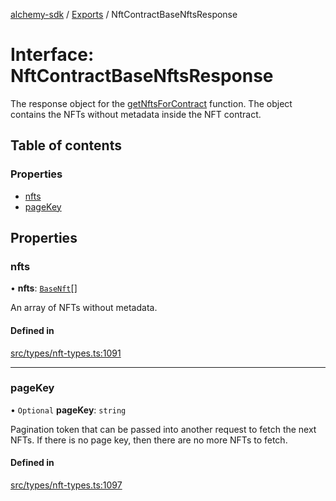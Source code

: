 [alchemy-sdk](../README.md) / [Exports](../modules.md) / NftContractBaseNftsResponse

# Interface: NftContractBaseNftsResponse

The response object for the [getNftsForContract](../classes/NftNamespace.md#getnftsforcontract) function. The object
contains the NFTs without metadata inside the NFT contract.

## Table of contents

### Properties

- [nfts](NftContractBaseNftsResponse.md#nfts)
- [pageKey](NftContractBaseNftsResponse.md#pagekey)

## Properties

### nfts

• **nfts**: [`BaseNft`](BaseNft.md)[]

An array of NFTs without metadata.

#### Defined in

[src/types/nft-types.ts:1091](https://github.com/alchemyplatform/alchemy-sdk-js/blob/44aa50c/src/types/nft-types.ts#L1091)

___

### pageKey

• `Optional` **pageKey**: `string`

Pagination token that can be passed into another request to fetch the next
NFTs. If there is no page key, then there are no more NFTs to fetch.

#### Defined in

[src/types/nft-types.ts:1097](https://github.com/alchemyplatform/alchemy-sdk-js/blob/44aa50c/src/types/nft-types.ts#L1097)
